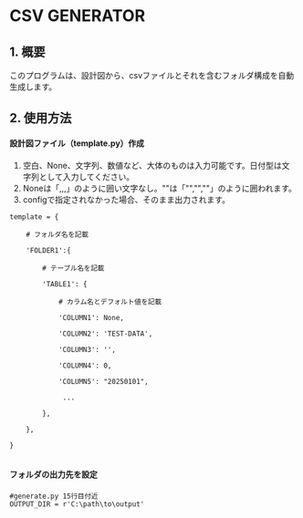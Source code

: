 # CSV GENERATOR
## 1. 概要
   このプログラムは、設計図から、csvファイルとそれを含むフォルダ構成を自動生成します。  
## 2. 使用方法
#### 設計図ファイル（template.py）作成
<ol>
   <li>空白、None、文字列、数値など、大体のものは入力可能です。日付型は文字列として入力してください。</li>
   <li>Noneは「,,,」のように囲い文字なし。""は「"","",""」のように囲われます。</li>
   <li>configで指定されなかった場合、そのまま出力されます。</li>
</ol>
<div class="snippet-clipboard-content notranslate overflow-auto">
<pre class="notranslate"><code>template = {<br>
    # フォルダ名を記載<br>
    'FOLDER1':{<br>
        # テーブル名を記載<br>
        'TABLE1': {<br>
            # カラム名とデフォルト値を記載<br>
            'COLUMN1': None,<br>
            'COLUMN2': 'TEST-DATA',<br>
            'COLUMN3': '',<br>
            'COLUMN4': 0,<br>
            'COLUMN5': "20250101",<br>
             ...<br>
        },<br>
    },<br>
}<br>
</code></pre>

#### フォルダの出力先を設定
<div class="snippet-clipboard-content notranslate overflow-auto">
<pre class="notranslate"><code>#generate.py 15行目付近
OUTPUT_DIR = r'C:\path\to\output'
</code></pre>
